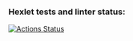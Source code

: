 ### Hexlet tests and linter status:
[![Actions Status](https://github.com/MikalaiKazakevich/frontend-project-lvl1/workflows/hexlet-check/badge.svg)](https://github.com/MikalaiKazakevich/frontend-project-lvl1/actions)